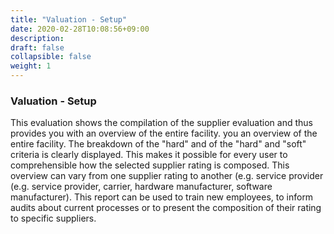 ```yaml
---
title: "Valuation - Setup"
date: 2020-02-28T10:08:56+09:00
description: 
draft: false
collapsible: false
weight: 1
---
```

### Valuation - Setup

This evaluation shows the compilation of the supplier evaluation and thus provides you with an overview of the entire facility. 
you an overview of the entire facility. The breakdown of the "hard" and 
of the "hard" and "soft" criteria is clearly displayed. This makes it possible for every user to
comprehensible how the selected supplier rating is composed. This 
overview can vary from one supplier rating to another (e.g. service provider 
(e.g. service provider, carrier, hardware manufacturer, software manufacturer). This report 
can be used to train new employees, to inform audits about current processes or to present the composition of their rating to specific suppliers.
